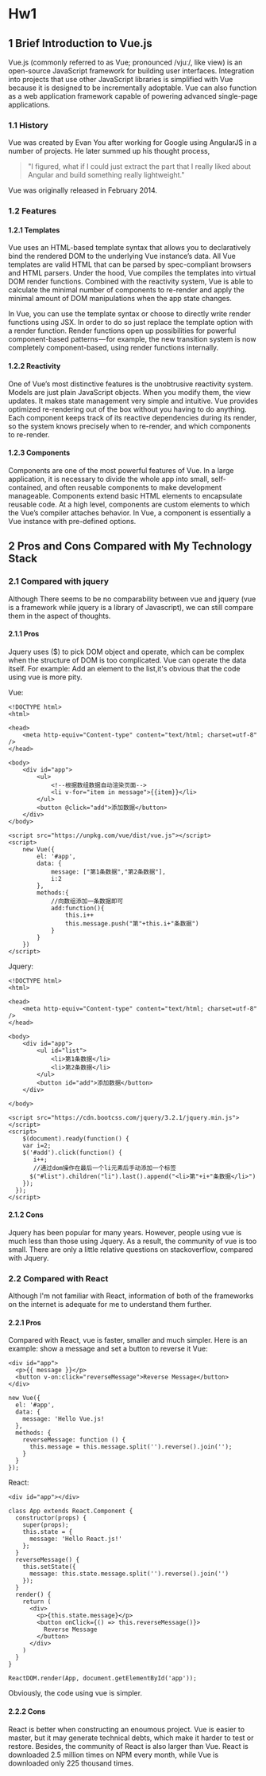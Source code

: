 # Hw1

## 1 Brief Introduction to Vue.js
 Vue.js (commonly referred to as Vue; pronounced /vjuː/, like view) is an open-source JavaScript framework for building user interfaces. Integration into projects that use other JavaScript libraries is simplified with Vue because it is designed to be incrementally adoptable. Vue can also function as a web application framework capable of powering advanced single-page applications.

### 1.1 History
Vue was created by Evan You after working for Google using AngularJS in a number of projects. He later summed up his thought process, 
> "I figured, what if I could just extract the part that I really liked about Angular and build something really lightweight." 

Vue was originally released in February 2014. 

### 1.2 Features
#### 1.2.1 Templates
Vue uses an HTML-based template syntax that allows you to declaratively bind the rendered DOM to the underlying Vue instance’s data. All Vue templates are valid HTML that can be parsed by spec-compliant browsers and HTML parsers. Under the hood, Vue compiles the templates into virtual DOM render functions. Combined with the reactivity system, Vue is able to calculate the minimal number of components to re-render and apply the minimal amount of DOM manipulations when the app state changes. 
    
In Vue, you can use the template syntax or choose to directly write render functions using JSX. In order to do so just replace the template option with a render function. Render functions open up possibilities for powerful component-based patterns — for example, the new transition system is now completely component-based, using render functions internally.

#### 1.2.2 Reactivity
One of Vue’s most distinctive features is the unobtrusive reactivity system. Models are just plain JavaScript objects. When you modify them, the view updates. It makes state management very simple and intuitive. Vue provides optimized re-rendering out of the box without you having to do anything. Each component keeps track of its reactive dependencies during its render, so the system knows precisely when to re-render, and which components to re-render.

#### 1.2.3 Components
Components are one of the most powerful features of Vue. In a large application, it is necessary to divide the whole app into small, self-contained, and often reusable components to make development manageable. Components extend basic HTML elements to encapsulate reusable code. At a high level, components are custom elements to which the Vue’s compiler attaches behavior. In Vue, a component is essentially a Vue instance with pre-defined options.

## 2 Pros and Cons Compared with My Technology Stack
### 2.1 Compared with jquery
Although There seems to be no comparability between vue and jquery (vue is a framework while jquery is a library of Javascript), we can still compare them in the aspect of thoughts.
#### 2.1.1 Pros
Jquery uses ($) to pick DOM object and operate, which can be complex when the structure of DOM is too complicated. Vue can operate the data itself.
For example: Add an element to the list,it's obvious that the code using vue is more pity.

Vue:
```
<!DOCTYPE html>
<html>

<head>
    <meta http-equiv="Content-type" content="text/html; charset=utf-8" />
</head>

<body>
    <div id="app">
        <ul>
            <!--根据数组数据自动渲染页面-->
            <li v-for="item in message">{{item}}</li>
        </ul>
        <button @click="add">添加数据</button>
    </div>
</body>

<script src="https://unpkg.com/vue/dist/vue.js"></script>
<script>
    new Vue({
        el: '#app',
        data: {
            message: ["第1条数据","第2条数据"],
            i:2
        },
        methods:{
            //向数组添加一条数据即可
            add:function(){
                this.i++
                this.message.push("第"+this.i+"条数据")
            }
        }
    })
</script>
```
Jquery:
```
<!DOCTYPE html>
<html>

<head>
    <meta http-equiv="Content-type" content="text/html; charset=utf-8" />
</head>

<body>
    <div id="app">
        <ul id="list">
            <li>第1条数据</li>
            <li>第2条数据</li>
        </ul>
        <button id="add">添加数据</button>
    </div>

</body>

<script src="https://cdn.bootcss.com/jquery/3.2.1/jquery.min.js"></script>
<script>
    $(document).ready(function() {  
    var i=2;
    $('#add').click(function() { 
       i++; 
       //通过dom操作在最后一个li元素后手动添加一个标签
      $("#list").children("li").last().append("<li>第"+i+"条数据</li>")
    });  
  }); 
</script>
```
#### 2.1.2 Cons
Jquery has been popular for many years. However, people using vue is much less than those using Jquery. As a result, the community of vue is too small. There are only a little relative questions on stackoverflow, compared with Jquery.

### 2.2 Compared with React
Although I'm not familiar with React, information of both of the frameworks on the internet is adequate for me to understand them further.

#### 2.2.1 Pros
Compared with React, vue is faster, smaller and much simpler.
Here is an example: show a message and set a button to reverse it
Vue:
```
<div id="app">
  <p>{{ message }}</p>
  <button v-on:click="reverseMessage">Reverse Message</button>
</div>

new Vue({
  el: '#app',
  data: {
    message: 'Hello Vue.js!
  },
  methods: {
    reverseMessage: function () {
      this.message = this.message.split('').reverse().join('');
    }
  }
});
```
React:
```
<div id="app"></div>

class App extends React.Component {
  constructor(props) {
    super(props);
    this.state = {
      message: 'Hello React.js!'
    };
  }
  reverseMessage() {
    this.setState({ 
      message: this.state.message.split('').reverse().join('') 
    });
  }
  render() {
    return (
      <div>
        <p>{this.state.message}</p>
        <button onClick={() => this.reverseMessage()}>
          Reverse Message
        </button>
      </div>
    )
  }
}

ReactDOM.render(App, document.getElementById('app'));
```
Obviously, the code using vue is simpler.
#### 2.2.2 Cons
React is better when constructing an enoumous project. Vue is easier to master, but it may generate technical debts, which make it harder to test or restore.
Besides, the community of React is also larger than Vue. React is downloaded 2.5 million times on NPM every month, while Vue is downloaded only 225 thousand times.

